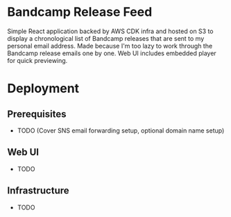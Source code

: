 # Bandcamp Release Feed

Simple React application backed by AWS CDK infra and hosted on S3 to display a chronological list of Bandcamp releases that are sent to my personal email address. Made because I'm too lazy to work through the Bandcamp release emails one by one. Web UI includes embedded player for quick previewing.

# Deployment

## Prerequisites

- TODO (Cover SNS email forwarding setup, optional domain name setup)

## Web UI

- TODO

## Infrastructure

- TODO
